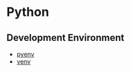 # Python

## Development Environment

* [pyenv](https://hdevstudy.tistory.com/11)
* [venv](https://hdevstudy.tistory.com/12)

